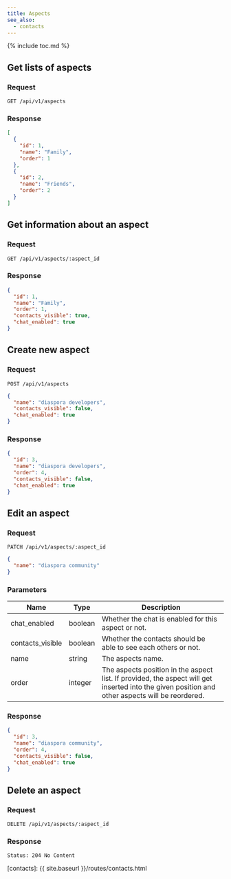 ```yaml
---
title: Aspects
see_also:
  - contacts
---
```


{% include toc.md %}

## Get lists of aspects

### Request

~~~
GET /api/v1/aspects
~~~

### Response

~~~json
[
  {
    "id": 1,
    "name": "Family",
    "order": 1
  },
  {
    "id": 2,
    "name": "Friends",
    "order": 2
  }
]
~~~

## Get information about an aspect

### Request

~~~
GET /api/v1/aspects/:aspect_id
~~~

### Response

~~~json
{
  "id": 1,
  "name": "Family",
  "order": 1,
  "contacts_visible": true,
  "chat_enabled": true
}
~~~

## Create new aspect

### Request

~~~
POST /api/v1/aspects
~~~
~~~json
{
  "name": "diaspora developers",
  "contacts_visible": false,
  "chat_enabled": true
}
~~~

### Response

~~~json
{
  "id": 3,
  "name": "diaspora developers",
  "order": 4,
  "contacts_visible": false,
  "chat_enabled": true
}
~~~

## Edit an aspect

### Request

~~~
PATCH /api/v1/aspects/:aspect_id
~~~
~~~json
{
  "name": "diaspora community"
}
~~~

### Parameters

| Name             | Type    | Description                                                                                                                                     |
| ---------------- | ------- | ----------------------------------------------------------------------------------------------------------------------------------------------- |
| chat_enabled     | boolean | Whether the chat is enabled for this aspect or not.                                                                                             |
| contacts_visible | boolean | Whether the contacts should be able to see each others or not.                                                                                  |
| name             | string  | The aspects name.                                                                                                                               |
| order            | integer | The aspects position in the aspect list. If provided, the aspect will get inserted into the given position and other aspects will be reordered. |

### Response

~~~json
{
  "id": 3,
  "name": "diaspora community",
  "order": 4,
  "contacts_visible": false,
  "chat_enabled": true
}
~~~

## Delete an aspect

### Request

~~~
DELETE /api/v1/aspects/:aspect_id
~~~

### Response

~~~
Status: 204 No Content
~~~

[contacts]: {{ site.baseurl }}/routes/contacts.html
